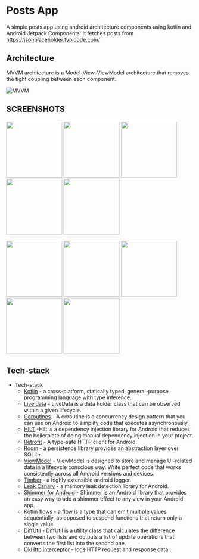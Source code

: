 
# Posts App  
A simple posts app using android architecture components using kotlin and Android Jetpack Components. It fetches posts from https://jsonplaceholder.typicode.com/  
  
## Architecture 
MVVM architecture is a Model-View-ViewModel architecture that removes the tight coupling between each component.  
  
![MVVM](https://user-images.githubusercontent.com/14147462/118546931-545ca300-b761-11eb-9400-275023a5cdd2.png)  
  
  
## SCREENSHOTS <p float="left">    
<p>
  <img src="https://user-images.githubusercontent.com/14147462/126531086-1dd288b3-202d-47fa-8ea1-111cf76267fe.jpg" width="150" />    
    <img src="https://user-images.githubusercontent.com/14147462/126531074-3b818726-dd8c-4662-915e-951f6a80f718.jpg" width="150" />    
      <img src="https://user-images.githubusercontent.com/14147462/126531050-3d4f2d4a-95c4-4916-96f9-898022ce9976.jpg" width="150" />    
        <img src="https://user-images.githubusercontent.com/14147462/126531095-1c87fa0a-b92b-42d8-9df0-99d96afc1a8b.jpg" width="150" />    
  <img src="https://user-images.githubusercontent.com/14147462/126531092-9afa3928-a8ce-42d8-8d9b-869f23f8e074.jpg" width="150" />    
</p>    
<p>    
   <img src="https://user-images.githubusercontent.com/14147462/126531089-c85a28e4-703a-4120-9c50-9658114b114b.jpg" width="150" />   
   <img src="https://user-images.githubusercontent.com/14147462/126531073-542508c3-5f0a-48c0-ba4b-7dd77c503773.jpg" width="150" />    
 <img src="https://user-images.githubusercontent.com/14147462/126531079-77937de4-94ee-4c0e-b8dd-e69b59b6a397.jpg" width="150" />    
         <img src="https://user-images.githubusercontent.com/14147462/126531096-64e1fe37-f360-402a-a85d-2a153e092232.jpg" width="150" />    
    <img src="https://user-images.githubusercontent.com/14147462/126531093-4962baae-dc0e-474a-95e2-8038b81c0dcc.jpg" width="150" />    
</p>  
  
  
  
## Tech-stack  
  
* Tech-stack  
  * [Kotlin](https://kotlinlang.org/) - a cross-platform, statically typed, general-purpose programming language with type inference.  
  * [Live data](https://kotlinlang.org/) - LiveData is a data holder class that can be observed within a given lifecycle.  
  * [Coroutines](https://kotlinlang.org/docs/reference/coroutines-overview.html) - A coroutine is a concurrency design pattern that you can use on Android to simplify code that executes asynchronously.  
  * [HILT](https://developer.android.com/training/dependency-injection/hilt-android) -Hilt is a dependency injection library for Android that reduces the boilerplate of doing manual dependency injection in your project.   
  * [Retrofit](https://square.github.io/retrofit/) - A type-safe HTTP client for Android.  
  * [Room](https://developer.android.com/topic/libraries/architecture/room) - a persistence library provides an abstraction layer over SQLite.  
  * [ViewModel](https://developer.android.com/topic/libraries/architecture/viewmodel) - ViewModel is designed to store and manage UI-related data in a lifecycle conscious way. Write perfect code that works consistently across all Android versions and devices.  
  * [Timber](https://github.com/JakeWharton/timber) - a highly extensible android logger.  
  * [Leak Canary](https://github.com/square/leakcanary) - a memory leak detection library for Android.  
  * [Shimmer for Android](https://facebook.github.io/shimmer-android/) - Shimmer is an Android library that provides an easy way to add a shimmer effect to any view in your Android app.  
  * [Kotlin flows](https://developer.android.com/kotlin/flow) - a flow is a type that can emit multiple values sequentially, as opposed to suspend functions that return only a single value.   
  * [DiffUtil](https://developer.android.com/reference/androidx/recyclerview/widget/DiffUtil) - DiffUtil is a utility class that calculates the difference between two lists and outputs a list of update operations that converts the first list into the second one.
  * [OkHttp interceptor](https://square.github.io/okhttp/interceptors/) - logs HTTP request and response data.. 